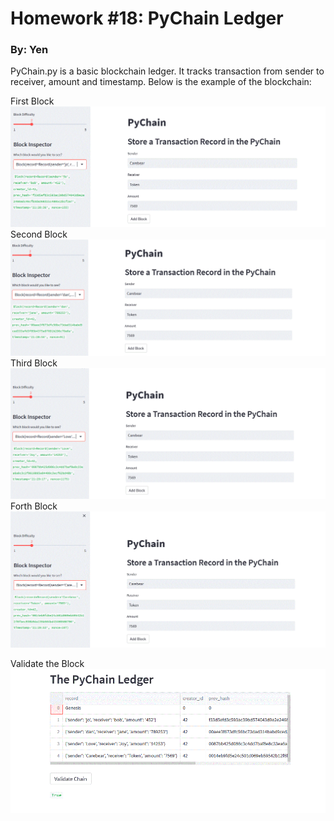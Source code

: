 # Homework #18: PyChain Ledger
### By: Yen

PyChain.py is a basic blockchain ledger. It tracks transaction from sender to receiver, amount and timestamp. 
Below is the example of the blockchain:

First Block
![1st_block](./Images/1st_block.GIF)
Second Block
![2nd_block](./Images/2nd_block.GIF)
Third Block
![3rd_block](./Images/3_block.GIF)
Forth Block
![4_block](./Images/4_block.GIF)

Validate the Block
![validate](./Images/Validate.GIF)





